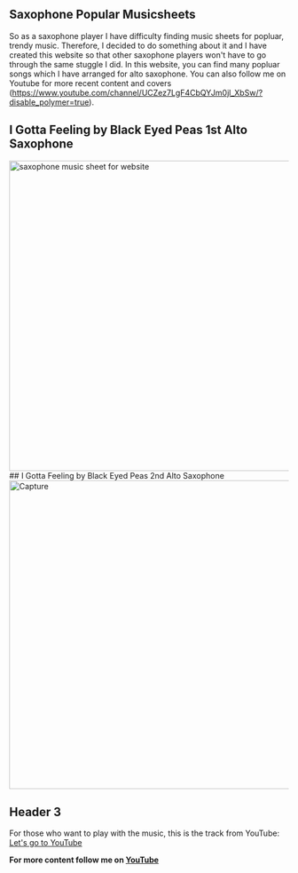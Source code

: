## Saxophone Popular Musicsheets

So as a saxophone player I have difficulty finding music sheets for popluar, trendy music. Therefore, I decided to do something about it and I have created this website so that other saxophone players won't have to go through the same stuggle I did.
In this website, you can find many popluar songs which I have arranged for alto saxophone. You can also follow me on Youtube for more recent content and covers (https://www.youtube.com/channel/UCZez7LgF4CbQYJm0jl_XbSw/?disable_polymer=true).



## I Gotta Feeling by Black Eyed Peas 1st Alto Saxophone
<img width="559" alt="saxophone music sheet for website" src="https://user-images.githubusercontent.com/42961969/88719808-264f9900-d124-11ea-93a8-4b7c8592bbd7.PNG">
## I Gotta Feeling by Black Eyed Peas 2nd Alto Saxophone
<img width="556" alt="Capture" src="https://user-images.githubusercontent.com/42961969/88720176-bab9fb80-d124-11ea-981b-f2ec8c01f42d.PNG">

## Header 3
For those who want to play with the music, this is the track from YouTube: [Let's go to YouTube](https://www.youtube.com/watch?v=CwdrtwZiQ9E)

**For more content follow me on [YouTube](https://www.youtube.com/channel/UCZez7LgF4CbQYJm0jl_XbSw)**
